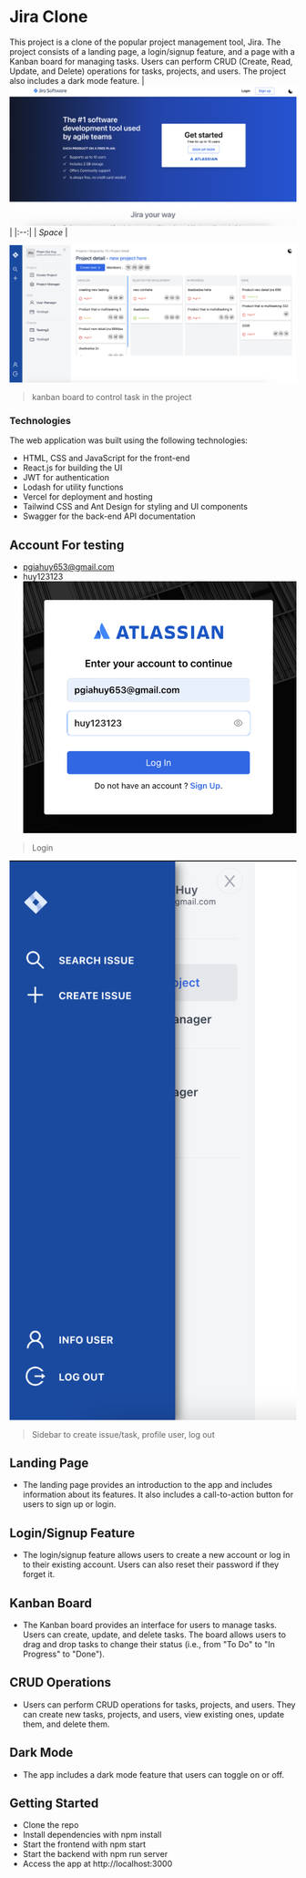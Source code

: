 # Jira Clone
This project is a clone of the popular project management tool, Jira. The project consists of a landing page, a login/signup feature, and a page with a Kanban board for managing tasks. Users can perform CRUD (Create, Read, Update, and Delete) operations for tasks, projects, and users. The project also includes a dark mode feature.
| ![Home page](https://github.com/giahuy405/Jira/blob/main/web-img/home.png) | 
|:--:| 
| *Space* |

![Jira Website](https://github.com/giahuy405/Jira/blob/main/web-img/kanban-board.png)
> kanban board to control task in the project

### Technologies
The web application was built using the following technologies:
* HTML, CSS and JavaScript for the front-end
* React.js for building the UI
* JWT for authentication
* Lodash for utility functions
* Vercel for deployment and hosting
* Tailwind CSS and Ant Design for styling and UI components
* Swagger for the back-end API documentation

## Account For testing
- pgiahuy653@gmail.com
- huy123123
![Jira Website](https://github.com/giahuy405/Jira/blob/main/web-img/login.png)
> Login



![Jira Website](https://github.com/giahuy405/Jira/blob/main/web-img/side-bar.png)
> Sidebar to create issue/task, profile user, log out 
## Landing Page
* The landing page provides an introduction to the app and includes information about its features. It also includes a call-to-action button for users to sign up or login.

## Login/Signup Feature
* The login/signup feature allows users to create a new account or log in to their existing account. Users can also reset their password if they forget it.

## Kanban Board
* The Kanban board provides an interface for users to manage tasks. Users can create, update, and delete tasks. The board allows users to drag and drop tasks to change their status (i.e., from "To Do" to "In Progress" to "Done").

## CRUD Operations
* Users can perform CRUD operations for tasks, projects, and users. They can create new tasks, projects, and users, view existing ones, update them, and delete them.

## Dark Mode
* The app includes a dark mode feature that users can toggle on or off.

## Getting Started
* Clone the repo
* Install dependencies with npm install
* Start the frontend with npm start
* Start the backend with npm run server
* Access the app at http://localhost:3000

 
